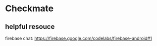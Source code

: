# Checkmate


## helpful resouce
firebase chat: https://firebase.google.com/codelabs/firebase-android#1
